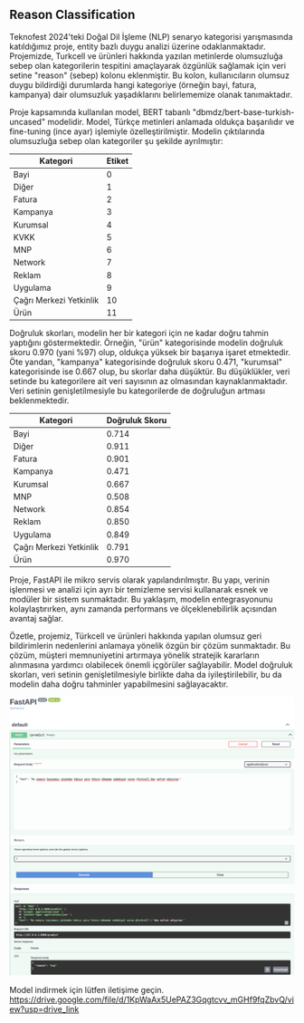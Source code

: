 ## Reason Classification

Teknofest 2024'teki Doğal Dil İşleme (NLP) senaryo kategorisi yarışmasında katıldığımız proje, entity bazlı duygu analizi üzerine odaklanmaktadır. Projemizde, Turkcell ve ürünleri hakkında yazılan metinlerde olumsuzluğa sebep olan kategorilerin tespitini amaçlayarak özgünlük sağlamak için veri setine "reason" (sebep) kolonu eklenmiştir. Bu kolon, kullanıcıların olumsuz duygu bildirdiği durumlarda hangi kategoriye (örneğin bayi, fatura, kampanya) dair olumsuzluk yaşadıklarını belirlememize olanak tanımaktadır.

Proje kapsamında kullanılan model, BERT tabanlı "dbmdz/bert-base-turkish-uncased" modelidir. Model, Türkçe metinleri anlamada oldukça başarılıdır ve fine-tuning (ince ayar) işlemiyle özelleştirilmiştir. Modelin çıktılarında olumsuzluğa sebep olan kategoriler şu şekilde ayrılmıştır: 

| Kategori                 | Etiket |
|--------------------------|--------|
| Bayi                     | 0      |
| Diğer                    | 1      |
| Fatura                   | 2      |
| Kampanya                 | 3      |
| Kurumsal                 | 4      |
| KVKK                     | 5      |
| MNP                      | 6      |
| Network                  | 7      |
| Reklam                   | 8      |
| Uygulama                 | 9      |
| Çağrı Merkezi Yetkinlik  | 10     |
| Ürün                     | 11     |

Doğruluk skorları, modelin her bir kategori için ne kadar doğru tahmin yaptığını göstermektedir. Örneğin, "ürün" kategorisinde modelin doğruluk skoru 0.970 (yani %97) olup, oldukça yüksek bir başarıya işaret etmektedir. Öte yandan, "kampanya" kategorisinde doğruluk skoru 0.471, "kurumsal" kategorisinde ise 0.667 olup, bu skorlar daha düşüktür. Bu düşüklükler, veri setinde bu kategorilere ait veri sayısının az olmasından kaynaklanmaktadır. Veri setinin genişletilmesiyle bu kategorilerde de doğruluğun artması beklenmektedir.

| Kategori                 | Doğruluk Skoru |
|--------------------------|----------------|
| Bayi                     | 0.714           |
| Diğer                    | 0.911           |
| Fatura                   | 0.901           |
| Kampanya                 | 0.471           |
| Kurumsal                 | 0.667           |
| MNP                      | 0.508           |
| Network                  | 0.854           |
| Reklam                   | 0.850           |
| Uygulama                 | 0.849           |
| Çağrı Merkezi Yetkinlik  | 0.791           |
| Ürün                     | 0.970           |

Proje, FastAPI ile mikro servis olarak yapılandırılmıştır. Bu yapı, verinin işlenmesi ve analizi için ayrı bir temizleme servisi kullanarak esnek ve modüler bir sistem sunmaktadır. Bu yaklaşım, modelin entegrasyonunu kolaylaştırırken, aynı zamanda performans ve ölçeklenebilirlik açısından avantaj sağlar.

Özetle, projemiz, Türkcell ve ürünleri hakkında yapılan olumsuz geri bildirimlerin nedenlerini anlamaya yönelik özgün bir çözüm sunmaktadır. Bu çözüm, müşteri memnuniyetini artırmaya yönelik stratejik kararların alınmasına yardımcı olabilecek önemli içgörüler sağlayabilir. Model doğruluk skorları, veri setinin genişletilmesiyle birlikte daha da iyileştirilebilir, bu da modelin daha doğru tahminler yapabilmesini sağlayacaktır.

<p align="center">
  <img alt="class_distributions" title="BRAIN-TR" src="https://github.com/tr-brain-com/Acikhack2024TDDI/blob/main/images/Screenshot%20from%202024-08-02%2021-21-59.png">
</p>

Model indirmek için lütfen iletişime geçin.
https://drive.google.com/file/d/1KpWaAx5UePAZ3Gqgtcvv_mGHf9fqZbvQ/view?usp=drive_link
